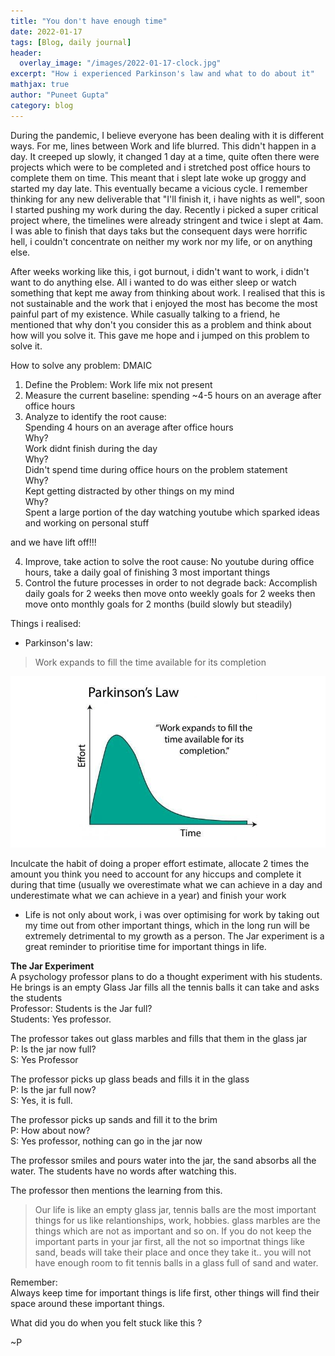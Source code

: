 ```yaml
---
title: "You don't have enough time"
date: 2022-01-17
tags: [Blog, daily journal]
header:
  overlay_image: "/images/2022-01-17-clock.jpg"
excerpt: "How i experienced Parkinson's law and what to do about it"
mathjax: true
author: "Puneet Gupta"
category: blog
---
```


During the pandemic, I believe everyone has been dealing with it is different ways. For me, lines between Work and life blurred. This didn't happen in a day. It creeped up slowly, it changed 1 day at a time, quite often there were projects which were to be completed and i stretched post office hours to complete them on time. This meant that i slept late woke up groggy and started my day late. This eventually became a vicious cycle. I remember thinking for any new deliverable that "I'll finish it, i have nights as well", soon I started pushing my work during the day. Recently i picked a super critical project where, the timelines were already stringent and twice i slept at 4am. I was able to finish that days taks but the consequent days were horrific hell, i couldn't concentrate on neither my work nor my life, or on anything else.

After weeks working like this, i got burnout, i didn't want to work, i didn't want to do anything else. All i wanted to do was either sleep or watch something that kept me away from thinking about work. I realised that this is not sustainable and the work that i enjoyed the most has become the most painful part of my existence. While casually talking to a friend, he mentioned that why don't you consider this as a problem and think about how will you solve it. This gave me hope and i jumped on this problem to solve it.

How to solve any problem:
DMAIC

1. Define the Problem: Work life mix not present
2. Measure the current baseline: spending ~4-5 hours on an average after office hours
3. Analyze to identify the root cause: <br />
Spending 4 hours on an average after office hours <br />
Why? <br />
Work didnt finish during the day <br />
Why? <br />
Didn't spend time during office hours on the problem statement <br />
Why?<br />
Kept getting distracted by other things on my mind <br />
Why?<br />
Spent a large portion of the day watching youtube which sparked ideas and working on personal stuff

and we have lift off!!!

4. Improve, take action to solve the root cause: No youtube during office hours, take a daily goal of finishing 3 most important things
5. Control the future processes in order to not degrade back: Accomplish daily goals for 2 weeks then move onto weekly goals for 2 weeks then move onto monthly goals for 2 months (build slowly but steadily)



Things i realised:
* Parkinson's law:
> Work expands to fill the time available for its completion

![Parkinson's law](/images/2022-01-17-parkinson.png "Parkinson's law")

Inculcate the habit of doing a proper effort estimate, allocate 2 times the amount you think you need to account for any hiccups and complete it during that time (usually we overestimate what we can achieve in a day and underestimate what we can achieve in a year) and finish your work

* Life is not only about work, i was over optimising for work by taking out my time out from other important things, which in the long run will be extremely detrimental to my growth as a person. The Jar experiment is a great reminder to prioritise time for important things in life.

**The Jar Experiment** <br />
A psychology professor plans to do a thought experiment with his students. He brings is an empty Glass Jar fills all the tennis balls it can take and asks the students <br />
Professor: Students is the Jar full? <br />
Students: Yes professor.

The professor takes out glass marbles and fills that them in the glass jar <br />
P: Is the jar now full? <br />
S: Yes Professor

The professor picks up glass beads and fills it in the glass <br />
P: Is the jar full now? <br />
S: Yes, it is full.

The professor picks up sands and fill it to the brim <br />
P: How about now? <br />
S: Yes professor, nothing can go in the jar now

The professor smiles and pours water into the jar, the sand absorbs all the water. The students have no words after watching this.

The professor then mentions the learning from this.
>Our life is like an empty glass jar, tennis balls are the most important things for us like relantionships, work, hobbies. glass marbles are the things which are not as important and so on. If you do not keep the important parts in your jar first, all the not so importnat things like sand, beads will take their place and once they take it.. you will not have enough room to fit tennis balls in a glass full of sand and water.

Remember:<br />
Always keep time for important things is life first, other things will find their space around these important things.

What did you do when you felt stuck like this ?

~P
